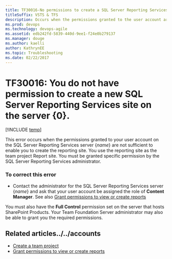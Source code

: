 ```yaml
---
title: TF30016-No permissions to create a SQL Server Reporting Services site
titleSuffix: VSTS & TFS
description: Occurs when the permissions granted to the user account are not sufficient to enable to create the reporting site.
ms.prod: devops
ms.technology: devops-agile
ms.assetid: edb242fd-5839-440d-9ee1-f24e0b279137
ms.manager: douge
ms.author: kaelli
author: KathrynEE
ms.topic: Troubleshooting
ms.date: 02/22/2017
---
```


# TF30016: You do not have permission to create a new SQL Server Reporting Services site on the server {0}.

[!INCLUDE [temp](../../../_shared/dev15-version-header.md)]

This error occurs when the permissions granted to your user account on the SQL Server Reporting Services server {*name*} are not sufficient to enable you to create the reporting site. You use the reporting site as the team project Report site. You must be granted specific permission by the SQL Server Reporting Services administrator.  
  
### To correct this error  
  
-   Contact the administrator for the SQL Server Reporting Services server {*name*} and ask that your user account be assigned the role of **Content Manager**.  See also [Grant permissions to view or create reports](../../../../report/admin/grant-permissions-to-reports.md)
  
You must also have the **Full Control** permission set on the server that hosts SharePoint Products. Your Team Foundation Server administrator may also be able to grant you the required permissions.  
  
## Related articles../../accounts
- [Create a team project](../../../../organizations/accounts/create-team-project.md)
- [Grant permissions to view or create reports](../../../../report/admin/grant-permissions-to-reports.md)